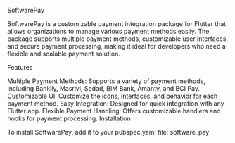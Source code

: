 SoftwarePay

SoftwarePay is a customizable payment integration package for Flutter that allows organizations to manage various payment methods easily. The package supports multiple payment methods, customizable user interfaces, and secure payment processing, making it ideal for developers who need a flexible and scalable payment solution.

Features

Multiple Payment Methods: Supports a variety of payment methods, including Bankily, Masrivi, Sedad, BIM Bank, Amanty, and BCI Pay.
Customizable UI: Customize the icons, interfaces, and behavior for each payment method.
Easy Integration: Designed for quick integration with any Flutter app.
Flexible Payment Handling: Offers customizable handlers and hooks for payment processing.
Installation

To install SoftwarePay, add it to your pubspec.yaml file: software_pay
